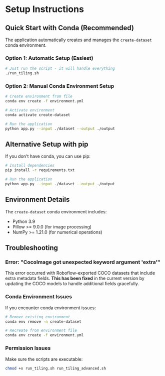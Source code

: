 # Setup Instructions

## Quick Start with Conda (Recommended)

The application automatically creates and manages the `create-dataset` conda environment.

### Option 1: Automatic Setup (Easiest)
```bash
# Just run the script - it will handle everything
./run_tiling.sh
```

### Option 2: Manual Conda Environment Setup
```bash
# Create environment from file
conda env create -f environment.yml

# Activate environment
conda activate create-dataset

# Run the application
python app.py --input ./dataset --output ./output
```

## Alternative Setup with pip

If you don't have conda, you can use pip:

```bash
# Install dependencies
pip install -r requirements.txt

# Run the application
python app.py --input ./dataset --output ./output
```

## Environment Details

The `create-dataset` conda environment includes:
- Python 3.9
- Pillow >= 9.0.0 (for image processing)
- NumPy >= 1.21.0 (for numerical operations)

## Troubleshooting

### Error: "CocoImage got unexpected keyword argument 'extra'"
This error occurred with Roboflow-exported COCO datasets that include extra metadata fields. **This has been fixed** in the current version by updating the COCO models to handle additional fields gracefully.

### Conda Environment Issues
If you encounter conda environment issues:
```bash
# Remove existing environment
conda env remove -n create-dataset

# Recreate from environment file
conda env create -f environment.yml
```

### Permission Issues
Make sure the scripts are executable:
```bash
chmod +x run_tiling.sh run_tiling_advanced.sh
```